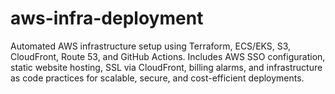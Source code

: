 # aws-infra-deployment
Automated AWS infrastructure setup using Terraform, ECS/EKS, S3, CloudFront, Route 53, and GitHub Actions. Includes AWS SSO configuration, static website hosting, SSL via CloudFront, billing alarms, and infrastructure as code practices for scalable, secure, and cost-efficient deployments.
